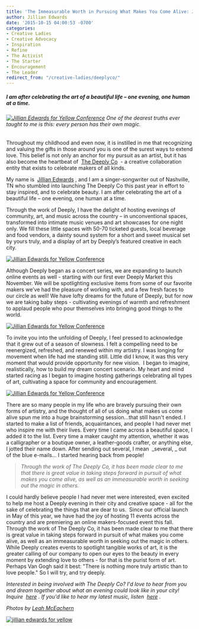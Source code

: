 ```yaml
---
title: 'The Immeasurable Worth in Pursuing What Makes You Come Alive: Jillian Edwards+ the Deeply Co'
author: Jillian Edwards
date: '2015-10-15 04:00:53 -0700'
categories:
- Creative Ladies
- Creative Advocacy
- Inspiration
- Refine
- The Activist
- The Starter
- Encouragement
- The Leader
redirect_from: "/creative-ladies/deeplyco/"
---
```


##### I am after celebrating the art of a beautiful life – one evening, one human at a time.

###### [![Jillian Edwards for Yellow Conference](https://yellow-blog-images.imgix.net/2015/10/IMG_4157-formatted.jpg)](https://yellow-blog-images.imgix.net/2015/10/IMG_4157-formatted.jpg) One of the dearest truths ever taught to me is this: _every person has their own magic._

Throughout my childhood and even now, it is instilled in me that recognizing and valuing the gifts in those around you is one of the surest ways to extend love. This belief is not only an anchor for my pursuit as an artist, but it has also become the heartbeat of  [The Deeply Co](http://www.thedeeplyco.com/)  - a creative collaboration entity that exists to celebrate makers of all kinds. 

My name is  [Jillian Edwards](http://www.jillianedwards.com/) , and I am a singer-songwriter out of Nashville, TN who stumbled into launching The Deeply Co this past year in effort to stay inspired, and to celebrate beauty. I am after celebrating the art of a beautiful life – one evening, one human at a time.

Through the work of Deeply, I have the delight of hosting evenings of community, art, and music across the country – in unconventional spaces, transformed into intimate music venues and art showcases for one night only. We fill these little spaces with 50-70 ticketed guests, local beverage and food vendors, a dainty sound system for a short and sweet musical set by yours truly, and a display of art by Deeply’s featured creative in each city.

[![Jillian Edwards for Yellow Conference](https://yellow-blog-images.imgix.net/2015/10/IMG_3987-formatted.jpg)](https://yellow-blog-images.imgix.net/2015/10/IMG_3987-formatted.jpg)

Although Deeply began as a concert series, we are expanding to launch online events as well - starting with our first ever Deeply Market this November. We will be spotlighting exclusive items from some of our favorite makers we’ve had the pleasure of working with, and a few fresh faces to our circle as well! We have lofty dreams for the future of Deeply, but for now we are taking baby steps - cultivating evenings of warmth and refreshment to applaud people who pour themselves into bringing good things to the world.

[![Jillian Edwards for Yellow Conference](https://yellow-blog-images.imgix.net/2015/10/469B4275-formatted.jpg)](https://yellow-blog-images.imgix.net/2015/10/469B4275-formatted.jpg)

To invite you into the unfolding of Deeply, I feel pressed to acknowledge that it grew out of a season of slowness. I felt a compelling need to be reenergized, refreshed, and renewed within my artistry. I was longing for movement when life had me standing still. Little did I know, it was this very moment that would provide opportunity for new vision.  I began to imagine, realistically, how to build my dream concert scenario. My heart and mind started racing as I began to imagine hosting gatherings celebrating all types of art, cultivating a space for community and encouragement.

[![Jillian Edwards for Yellow Conference](https://yellow-blog-images.imgix.net/2015/10/469B4261-formatted.jpg)](https://yellow-blog-images.imgix.net/2015/10/469B4261-formatted.jpg)

There are so many people in my life who are bravely pursuing their own forms of artistry, and the thought of all of us doing what makes us come alive spun me into a huge brainstorming session…that still hasn't ended. I started to make a list of friends, acquaintances, and people I had never met who inspire me with their lives. Every time I came across a beautiful space, I added it to the list. Every time a maker caught my attention, whether it was a calligrapher or a boutique owner, a leather-goods crafter, or anything else, I jotted their name down. After sending out several, I mean  _several, _ out of the blue e-mails... I started hearing back from people!

> _Through the work of The Deeply Co, it has been made clear to me that there is great value in taking steps forward in pursuit of what makes you come alive, as well as an immeasurable worth in seeking out the magic in others._

I could hardly believe people I had never met were interested, even excited to help me host a Deeply evening in their city and creative space - all for the sake of celebrating the things that are dear to us.  Since our official launch in May of this year, we have had the joy of hosting 11 events across the country and are premiering an online makers-focused event this fall. Through the work of The Deeply Co, it has been made clear to me that there is great value in taking steps forward in pursuit of what makes you come alive, as well as an immeasurable worth in seeking out the magic in others. While Deeply creates events to spotlight tangible works of art, it is the greater calling of our company to open our eyes to the beauty in every moment by extending love to others - for that is the purist form of art. Perhaps Van Gogh said it best: "There is nothing more truly artistic than to love people." So I will try, and try deeply.

_Interested in being involved with The Deeply Co? I'd love to hear from you and dream together about what an evening could look like in your city! Inquire  [here](http://www.thedeeplyco.com/read-me-avenue/) . If you'd like to hear my latest music, listen  [here](https://itunes.apple.com/us/album/these-moments-single/id1039131201) ._

_Photos by [Leah McEachern](http://leahmceachernphotography.com/)_

[![jillian edwards for yellow](https://yellow-blog-images.imgix.net/2015/10/jillianedwards.jpg)](http://www.jillianedwards.com/#homepage)
